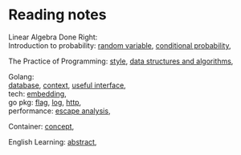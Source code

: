 # Reading notes

Linear Algebra Done Right:  
Introduction to probability:
[random variable](./probability/random_variable.md),
[conditional probability](./probability/conditional_probability.md),

The Practice of Programming:
[style](./practice/style.md),
[data structures and algorithms](./practice/algorithm.md),

Golang:  
[database](./golang/database.md), [context](./golang/context.md),
[useful interface](./golang/useful_interface.md),  
tech:
[embedding](./golang/tech/embedding.md),  
go pkg:
[flag](./golang/pkg/flag.md),
[log](./golang/pkg/log.md),
[http](./golang/pkg/http.md),  
performance:
[escape analysis](./golang/performance/escape.md),

Container: [concept](./container/concept.md),

English Learning:
[abstract](./english/abstract.md),
